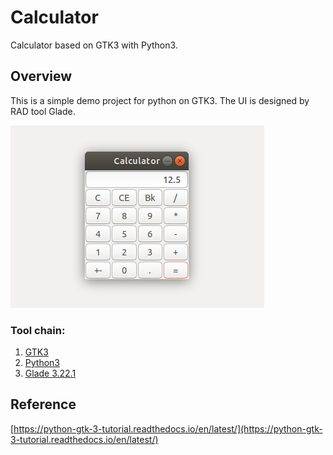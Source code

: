 # Calculator
Calculator based on GTK3 with Python3. 

## Overview
This is a simple demo project for python on GTK3. The UI is designed by RAD tool Glade.

![](https://raw.githubusercontent.com/lixshnew/Calculator/master/sample.png)

### Tool chain:
1. [GTK3](https://www.gtk.org/)
2. [Python3](https://www.python.org/)
3. [Glade 3.22.1](https://glade.gnome.org/)


## Reference 
[https://python-gtk-3-tutorial.readthedocs.io/en/latest/](https://python-gtk-3-tutorial.readthedocs.io/en/latest/)

